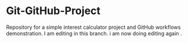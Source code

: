 # Git-GitHub-Project
Repository for a simple interest calculator project and GitHub workflows demonstration.
I am editing in this branch. i am now doing editing again .